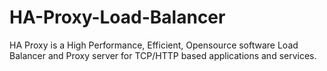# HA-Proxy-Load-Balancer

HA Proxy is a High Performance, Efficient, Opensource software Load Balancer and Proxy server for TCP/HTTP based applications and services.

